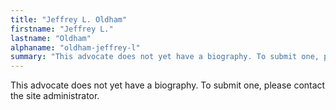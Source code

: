 ```yaml
---
title: "Jeffrey L. Oldham"
firstname: "Jeffrey L."
lastname: "Oldham"
alphaname: "oldham-jeffrey-l"
summary: "This advocate does not yet have a biography. To submit one, please contact the site administrator."
---
```

This advocate does not yet have a biography. To submit one, please contact the site administrator.


